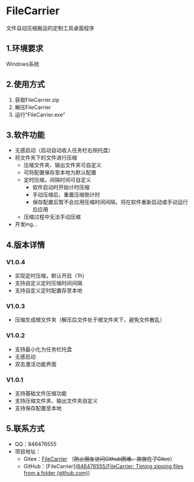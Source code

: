 # FileCarrier

文件自动压缩搬运的定制工具桌面程序

## 1.环境要求

Windows系统

## 2.使用方式

1. 获取FileCarrier.zip
2. 解压FileCarrier
3. 运行“FileCarrier.exe”

## 3.软件功能

- 无感启动（启动自动收入任务栏右侧托盘）
- 将文件夹下的文件进行压缩
  - 压缩文件夹、输出文件夹可自定义
  - 可将配置保存至本地为默认配置
  - 定时压缩，间隔时间可自定义
    - 软件启动时开始计时压缩
    - 手动压缩后，重置压缩倒计时
    - 保存配置后暂不会应用压缩时间间隔，将在软件重新启动或手动运行后应用
  - 压缩过程中无法手动压缩
- 开发ing...

## 4.版本详情

### V1.0.4

- 实现定时压缩，默认开启（1h）
- 支持自定义定时压缩时间间隔
- 支持自定义定时配置存至本地

### V1.0.3

- 压缩生成根文件夹（解压后文件处于根文件夹下，避免文件散乱）

### V1.0.2

- 支持最小化为任务栏托盘
- 无感启动
- 双击激活功能界面

### V1.0.1

- 支持基础文件压缩功能
- 支持压缩文件夹、输出文件夹自定义
- 支持保存配置至本地

## 5.联系方式

- QQ：846476555
- 项目地址：
  - Gitee：[FileCarrier](https://gitee.com/cow-boy/file-carrier) （~~防止朋友访问Github困难、故放在了Gitee~~）
  - GitHub：[FileCarrier]([846476555/FileCarrier: Timing zipping files from a folder (github.com)](https://github.com/846476555/FileCarrier))






